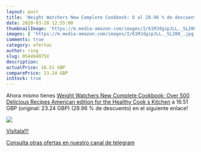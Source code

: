 ```yaml
---
layout: post
title: 'Weight Watchers New Complete Cookbook: O al 28.96 % de descuento'
date: 2020-03-28 12:55:00
thumbnailImage: 'https://m.media-amazon.com/images/I/61MJdgzpJLL._SL200_.jpg'
images: [ 'https://m.media-amazon.com/images/I/61MJdgzpJLL._SL200_.jpg' ]
comments: true
category: ofertas
author: ring
slug: 054494075X
description:
actualPrice: 16.51 GBP
comparePrice: 23.24 GBP
inStock: true
---
```


Ahora mismo tienes [Weight Watchers New Complete Cookbook: Over 500 Delicious Recipes   American edition for the Healthy Cook s Kitchen](https://www.amazon.com/dp/054494075X/?tag=redken08-20) a 16.51 GBP (original: 23.24 GBP) (28.96 %  de descuento) en el siguiente enlace!

[![](https://m.media-amazon.com/images/I/61MJdgzpJLL._SL200_.jpg)](https://www.amazon.com/dp/054494075X/?tag=redken08-20)

[Visítala!!!](https://www.amazon.com/dp/054494075X/?tag=redken08-20)

[Consulta otras ofertas en nuestro canal de telegram](https://t.me/s/ofertas25)

